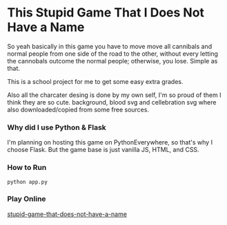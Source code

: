 # This Stupid Game That I Does Not Have a Name
So yeah basically in this game you have to move move all cannibals and normal people from one side of the road to the other, without every letting the cannobals outcome the normal people; otherwise, you lose. Simple as that.

This is a school project for me to get some easy extra grades.

Also all the charcater desing is done by my own self, I'm so proud of them I think they are so cute.
background, blood svg and cellebration svg where also downloaded/copied from some free sources.

### Why did I use Python & Flask
I'm planning on hosting this game on PythonEverywhere, so that's why I choose Flask. But the game base is just vanilla JS, HTML, and CSS.

### How to Run
```
python app.py
```

### Play Online
[stupid-game-that-does-not-have-a-name](http://fmaqazei.pythonanywhere.com/)
